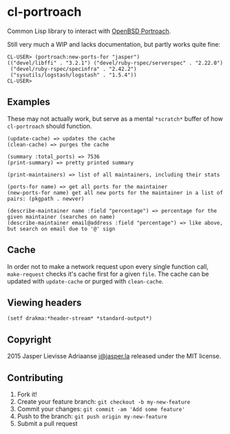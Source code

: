 # cl-portroach

Common Lisp library to interact with [OpenBSD Portroach](http://portroach.openbsd.org/).

Still very much a WIP and lacks documentation, but partly works quite fine:

    CL-USER> (portroach:new-ports-for "jasper")
    (("devel/libffi" . "3.2.1") ("devel/ruby-rspec/serverspec" . "2.22.0")
     ("devel/ruby-rspec/specinfra" . "2.42.2")
     ("sysutils/logstash/logstash" . "1.5.4"))
    CL-USER>

## Examples

These may not actually work, but serve as a mental `*scratch*` buffer
of how `cl-portroach` should function.

	(update-cache) => updates the cache
	(clean-cache) => purges the cache

	(summary :total_ports) => 7536
	(print-summary) => pretty printed summary

	(print-maintainers) => list of all maintainers, including their stats

	(ports-for name) => get all ports for the maintainer
	(new-ports-for name) get all new ports for the maintainer in a list of pairs: (pkgpath . newver)

	(describe-maintainer name :field "percentage") => percentage for the given maintainer (searches on name)
	(describe-maintainer email@address :field "percentage") => like above, but search on email due to '@' sign

## Cache

In order not to make a network request upon every single function
call, `make-request` checks it's cache first for a given `file`.
The cache can be updated with `update-cache` or purged with `clean-cache`.

## Viewing headers

	(setf drakma:*header-stream* *standard-output*)

## Copyright

2015 Jasper Lievisse Adriaanse <j@jasper.la> released under the MIT license.

## Contributing
1. Fork it!
2. Create your feature branch: `git checkout -b my-new-feature`
3. Commit your changes: `git commit -am 'Add some feature'`
4. Push to the branch: `git push origin my-new-feature`
5. Submit a pull request
